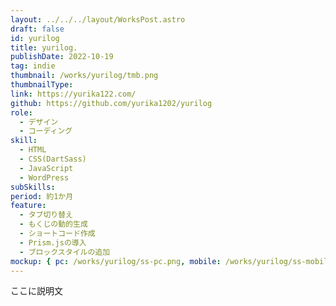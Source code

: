 ```yaml
---
layout: ../../../layout/WorksPost.astro
draft: false
id: yurilog
title: yurilog.
publishDate: 2022-10-19
tag: indie
thumbnail: /works/yurilog/tmb.png
thumbnailType:
link: https://yurika122.com/
github: https://github.com/yurika1202/yurilog
role:
  - デザイン
  - コーディング
skill:
  - HTML
  - CSS(DartSass)
  - JavaScript
  - WordPress
subSkills:
period: 約1か月
feature:
  - タブ切り替え
  - もくじの動的生成
  - ショートコード作成
  - Prism.jsの導入
  - ブロックスタイルの追加
mockup: { pc: /works/yurilog/ss-pc.png, mobile: /works/yurilog/ss-mobile.png }
---
```


ここに説明文

